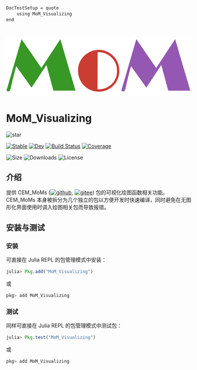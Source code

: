 ```@meta
DocTestSetup = quote
    using MoM_Visualizing
end
```

# ![logo](./docs/src/assets/logo.png)

# MoM_Visualizing

![star](https://img.shields.io/github/stars/deltaeecs/MoM_Visualizing.jl?style=social)

[![Stable](https://img.shields.io/badge/docs-stable-blue.svg)](https://deltaeecs.github.io/MoM_Visualizing.jl/)
[![Dev](https://img.shields.io/badge/docs-dev-blue.svg)](https://deltaeecs.github.io/MoM_Visualizing.jl/dev/)
[![Build Status](https://github.com/deltaeecs/MoM_Visualizing.jl/actions/workflows/CI.yml/badge.svg?branch=master)](https://github.com/deltaeecs/MoM_Visualizing.jl/actions/workflows/CI.yml?query=branch%3Amaster)
[![Coverage](https://codecov.io/gh/deltaeecs/MoM_Visualizing.jl/branch/master/graph/badge.svg)](https://codecov.io/gh/deltaeecs/MoM_Visualizing.jl)

![Size](https://img.shields.io/github/repo-size/deltaeecs/MoM_Visualizing.jl
)
![Downloads](https://img.shields.io/github/downloads/deltaeecs/MoM_Visualizing.jl/total)
![License](https://img.shields.io/github/license/deltaeecs/MoM_Visualizing.jl)

## 介绍

提供 CEM\_MoMs ([![github](https://img.shields.io/badge/github-blue.svg)](https://github.com/deltaeecs/CEM_MoMs.jl), [![gitee](https://img.shields.io/badge/gitee-red.svg)](https://gitee.com/deltaeecs/CEM_MoMs.jl)) 包的可视化绘图函数相关功能。 CEM_MoMs 本身被拆分为几个独立的包以方便开发时快速编译，同时避免在无图形化界面使用时调入绘图相关包而导致报错。

## 安装与测试

### 安装

可直接在 Julia REPL 的包管理模式中安装：

```julia
julia> Pkg.add("MoM_Visualizing")
```

或

```julia
pkg> add MoM_Visualizing
```

### 测试

同样可直接在 Julia REPL 的包管理模式中测试包：

```julia
julia> Pkg.test("MoM_Visualizing")
```

或

```julia
pkg> add MoM_Visualizing
```
